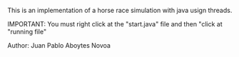 

This is an implementation of a horse race simulation with java usign threads.


IMPORTANT:
You must right click at the "start.java" file and then "click at "running file" 

Author: Juan Pablo Aboytes Novoa
